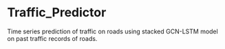 # Traffic_Predictor

Time series prediction of traffic on roads using stacked GCN-LSTM model on past traffic records of roads.
